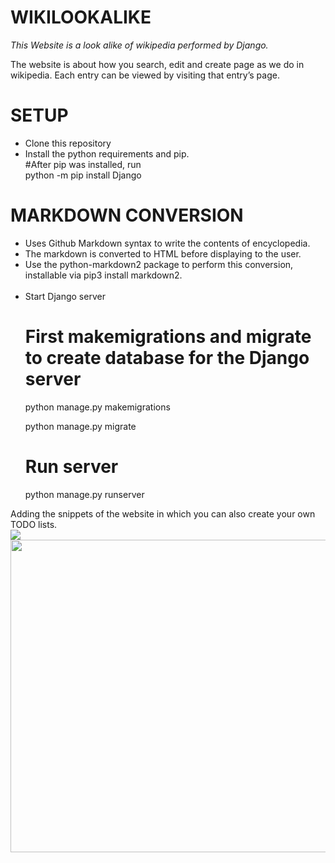 # WIKILOOKALIKE
 
*This Website is a look alike of wikipedia performed by Django.*

The website is about how you search, edit and create page as we do in wikipedia. Each entry can be viewed by visiting that entry’s page.<br>

# SETUP 
 <ul>
 <li> Clone this repository </li>
 <li> Install the python requirements and pip. <br>
 #After pip was installed, run <br>
python -m pip install Django
 </li>
 </ul>
 
# MARKDOWN CONVERSION
<ul>
 <li>Uses Github Markdown syntax to write the contents of encyclopedia.</li>
 <li>The markdown is converted to HTML before displaying to the user. </li>
 <li>Use the python-markdown2 package to perform this conversion, installable via pip3 install markdown2.</li>
 <br>
 
 <li>Start Django server

# First makemigrations and migrate to create database for the Django server
python manage.py makemigrations

python manage.py migrate

# Run server
python manage.py runserver
</li>

 </ul>

Adding the snippets of the website in which you can also create your own TODO lists.<br>
<img src="https://user-images.githubusercontent.com/70652342/104919228-ea530d80-59bb-11eb-9ffa-98a1066a8e54.jpg">
<img src="https://user-images.githubusercontent.com/70652342/104919568-79f8bc00-59bc-11eb-84e7-9c10bbae76cb.jpg" width="700" height="500">
